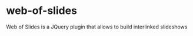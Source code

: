 web-of-slides
=============

Web of Slides is a JQuery plugin that allows to build interlinked slideshows
